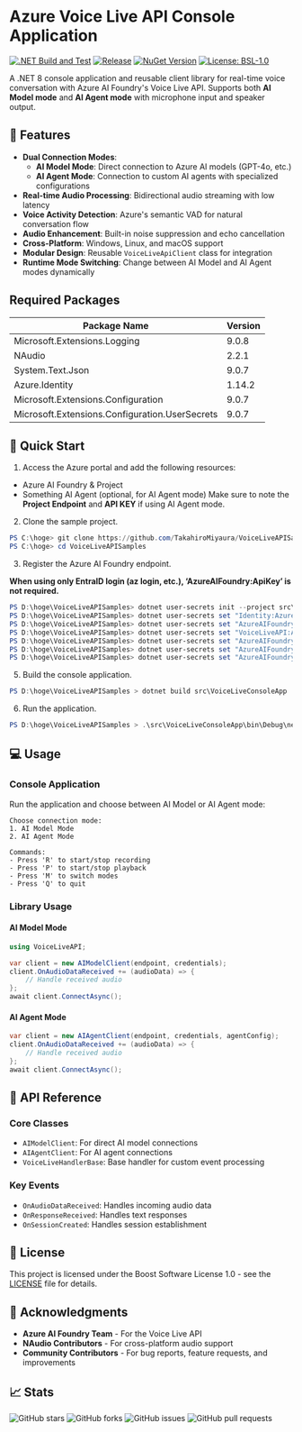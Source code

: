 # Azure Voice Live API Console Application

[![.NET Build and Test](https://github.com/TakahiroMiyaura/VoiceLiveAPISamples/actions/workflows/dotnet.yml/badge.svg)](https://github.com/TakahiroMiyaura/VoiceLiveAPISamples/actions/workflows/dotnet.yml)
[![Release](https://github.com/TakahiroMiyaura/VoiceLiveAPISamples/actions/workflows/release.yml/badge.svg)](https://github.com/TakahiroMiyaura/VoiceLiveAPISamples/releases)
[![NuGet Version](https://img.shields.io/nuget/v/Azure.VoiceLive.API)](https://www.nuget.org/packages/Azure.VoiceLive.API)
[![License: BSL-1.0](https://img.shields.io/badge/License-BSL--1.0-blue.svg)](https://opensource.org/licenses/BSL-1.0)

A .NET 8 console application and reusable client library for real-time voice conversation with Azure AI Foundry's Voice Live API. Supports both **AI Model mode** and **AI Agent mode** with microphone input and speaker output.

## 🌟 Features

- **Dual Connection Modes**:
  - **AI Model Mode**: Direct connection to Azure AI models (GPT-4o, etc.)
  - **AI Agent Mode**: Connection to custom AI agents with specialized configurations
- **Real-time Audio Processing**: Bidirectional audio streaming with low latency
- **Voice Activity Detection**: Azure's semantic VAD for natural conversation flow
- **Audio Enhancement**: Built-in noise suppression and echo cancellation
- **Cross-Platform**: Windows, Linux, and macOS support
- **Modular Design**: Reusable `VoiceLiveApiClient` class for integration
- **Runtime Mode Switching**: Change between AI Model and AI Agent modes dynamically

## Required Packages

| Package Name                                 | Version         |
|----------------------------------------------|-----------------|
| Microsoft.Extensions.Logging                | 9.0.8           |
| NAudio                                       | 2.2.1           |
| System.Text.Json                             | 9.0.7           |
| Azure.Identity                               | 1.14.2          |
| Microsoft.Extensions.Configuration           | 9.0.7           |
| Microsoft.Extensions.Configuration.UserSecrets | 9.0.7        |



## 🚀 Quick Start

1. Access the Azure portal and add the following resources:
* Azure AI Foundry & Project
* Something AI Agent (optional, for AI Agent mode)
   Make sure to note the **Project Endpoint** and **API KEY** if using AI Agent mode.

2. Clone the sample project.

```powershell
PS C:\hoge> git clone https://github.com/TakahiroMiyaura/VoiceLiveAPISamples.git
PS C:\hoge> cd VoiceLiveAPISamples
```

3. Register the Azure AI Foundry endpoint.

**When using only EntraID login (az login, etc.), ‘AzureAIFoundry:ApiKey’ is not required.**

```powershell
PS D:\hoge\VoiceLiveAPISamples> dotnet user-secrets init --project src\VoiceLiveConsoleApp
PS D:\hoge\VoiceLiveAPISamples> dotnet user-secrets set "Identity:AzureEndpoint" "<Token request url(ex:https://ai.azure.com/.default)>" --project src\VoiceLiveConsoleApp
PS D:\hoge\VoiceLiveAPISamples> dotnet user-secrets set "AzureAIFoundry:AgentProjectName" "<your Azure AI Foundry Project Name>" --project src\VoiceLiveConsoleApp
PS D:\hoge\VoiceLiveAPISamples> dotnet user-secrets set "VoiceLiveAPI:AzureEndpoint" "<your Azure AI Services Endpoint>" --project src\VoiceLiveConsoleApp
PS D:\hoge\VoiceLiveAPISamples> dotnet user-secrets set "AzureAIFoundry:AgentId" "<your Azure AI Agent Id>" --project src\VoiceLiveConsoleApp
PS D:\hoge\VoiceLiveAPISamples> dotnet user-secrets set "AzureAIFoundry:AgentAccessToken" "<Azure AI Foundry API Key>" --project src\VoiceLiveConsoleApp
PS D:\hoge\VoiceLiveAPISamples> dotnet user-secrets set "AzureAIFoundry:ApiKey" "<Azure AI Foundry API Key>" --project src\VoiceLiveConsoleApp
```

5. Build the console application.
```powershell
PS D:\hoge\VoiceLiveAPISamples > dotnet build src\VoiceLiveConsoleApp
```

6. Run the application.
```powershell
PS D:\hoge\VoiceLiveAPISamples > .\src\VoiceLiveConsoleApp\bin\Debug\net8.0\VoiceLiveConsoleApp.exe
```

## 💻 Usage

### Console Application

Run the application and choose between AI Model or AI Agent mode:

```
Choose connection mode:
1. AI Model Mode
2. AI Agent Mode

Commands:
- Press 'R' to start/stop recording
- Press 'P' to start/stop playback
- Press 'M' to switch modes
- Press 'Q' to quit
```

### Library Usage

#### AI Model Mode
```csharp
using VoiceLiveAPI;

var client = new AIModelClient(endpoint, credentials);
client.OnAudioDataReceived += (audioData) => {
    // Handle received audio
};
await client.ConnectAsync();
```

#### AI Agent Mode
```csharp
var client = new AIAgentClient(endpoint, credentials, agentConfig);
client.OnAudioDataReceived += (audioData) => {
    // Handle received audio
};
await client.ConnectAsync();
```

## 📖 API Reference

### Core Classes

- `AIModelClient`: For direct AI model connections
- `AIAgentClient`: For AI agent connections
- `VoiceLiveHandlerBase`: Base handler for custom event processing

### Key Events

- `OnAudioDataReceived`: Handles incoming audio data
- `OnResponseReceived`: Handles text responses
- `OnSessionCreated`: Handles session establishment

## 📜 License

This project is licensed under the Boost Software License 1.0 - see the [LICENSE](LICENSE) file for details.

## 🙏 Acknowledgments

- **Azure AI Foundry Team** - For the Voice Live API
- **NAudio Contributors** - For cross-platform audio support
- **Community Contributors** - For bug reports, feature requests, and improvements

## 📈 Stats

![GitHub stars](https://img.shields.io/github/stars/TakahiroMiyaura/VoiceLiveAPISamples?style=social)
![GitHub forks](https://img.shields.io/github/forks/TakahiroMiyaura/VoiceLiveAPISamples?style=social)
![GitHub issues](https://img.shields.io/github/issues/TakahiroMiyaura/VoiceLiveAPISamples)
![GitHub pull requests](https://img.shields.io/github/issues-pr/TakahiroMiyaura/VoiceLiveAPISamples)
